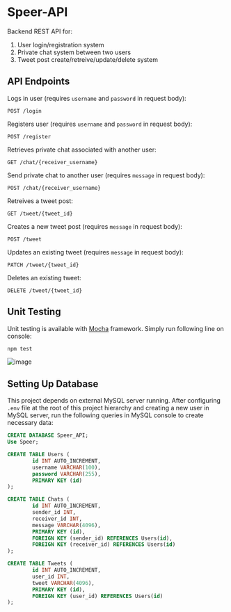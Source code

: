 # Speer-API
Backend REST API for:
1) User login/registration system
2) Private chat system between two users
3) Tweet post create/retreive/update/delete system

## API Endpoints
Logs in user (requires ``username`` and ``password`` in request body):
```HTTP
POST /login
```
Registers user (requires ``username`` and ``password`` in request body):
```HTTP
POST /register
```
Retrieves private chat associated with another user:
```HTTP
GET /chat/{receiver_username}
```
Send private chat to another user (requires ``message`` in request body):
```HTTP
POST /chat/{receiver_username}
```
Retreives a tweet post:
```HTTP
GET /tweet/{tweet_id}
```
Creates a new tweet post (requires ``message`` in request body):
```HTTP
POST /tweet
```
Updates an existing tweet (requires ``message`` in request body):
```HTTP
PATCH /tweet/{tweet_id}
```
Deletes an existing tweet:
```HTTP
DELETE /tweet/{tweet_id}
```

## Unit Testing
Unit testing is available with [Mocha](https://mochajs.org/) framework.
Simply run following line on console:
```bash
npm test
```
![image](https://user-images.githubusercontent.com/32463233/132783975-9eb7f3e0-75f3-45d0-aa96-7d41dccef0ac.png)

## Setting Up Database
This project depends on external MySQL server running. After configuring ``.env`` file at the root of this project hierarchy and creating a new user in MySQL server, run the following queries in MySQL console to create necessary data:
```SQL
CREATE DATABASE Speer_API;
Use Speer;

CREATE TABLE Users (
        id INT AUTO_INCREMENT,
        username VARCHAR(100),
        password VARCHAR(255),
        PRIMARY KEY (id)
);

CREATE TABLE Chats (
        id INT AUTO_INCREMENT,
        sender_id INT,
        receiver_id INT,
        message VARCHAR(4096),
        PRIMARY KEY (id),
        FOREIGN KEY (sender_id) REFERENCES Users(id),
        FOREIGN KEY (receiver_id) REFERENCES Users(id)
);

CREATE TABLE Tweets (
        id INT AUTO_INCREMENT,
        user_id INT,
        tweet VARCHAR(4096),
        PRIMARY KEY (id),
        FOREIGN KEY (user_id) REFERENCES Users(id)
);
```
